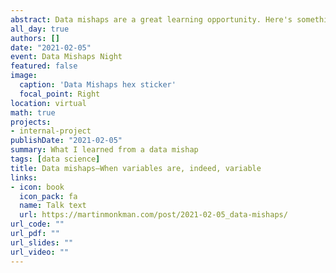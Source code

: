 ```yaml
---
abstract: Data mishaps are a great learning opportunity. Here's something that happened to me. (A talk at the virtual Data Mishaps Night event)
all_day: true
authors: []
date: "2021-02-05"
event: Data Mishaps Night
featured: false
image:
  caption: 'Data Mishaps hex sticker'
  focal_point: Right
location: virtual
math: true
projects:
- internal-project
publishDate: "2021-02-05"
summary: What I learned from a data mishap
tags: [data science]
title: Data mishaps—When variables are, indeed, variable
links:
- icon: book
  icon_pack: fa
  name: Talk text
  url: https://martinmonkman.com/post/2021-02-05_data-mishaps/
url_code: ""
url_pdf: ""
url_slides: ""
url_video: ""
---
```


